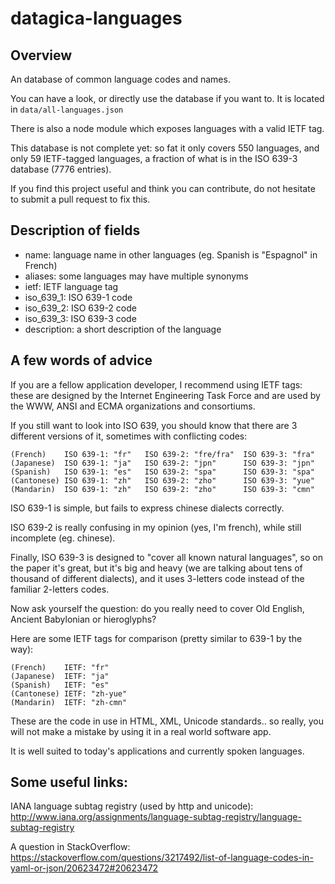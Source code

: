 # datagica-languages

## Overview

An database of common language codes and names.

You can have a look, or directly use the database if you want to.
It is located in `data/all-languages.json`

There is also a node module which exposes languages with a valid IETF tag.

This database is not complete yet: so fat it only covers 550 languages,
and only 59 IETF-tagged languages, a fraction of what is in the ISO 639-3 database
(7776 entries).

If you find this project useful and think you can contribute, do not hesitate
to submit a pull request to fix this.


## Description of fields
- name: language name in other languages (eg. Spanish is "Espagnol" in French)
- aliases: some languages may have multiple synonyms
- ietf: IETF language tag
- iso_639_1: ISO 639-1 code
- iso_639_2: ISO 639-2 code
- iso_639_3: ISO 639-3 code
- description: a short description of the language

## A few words of advice

If you are a fellow application developer, I recommend using IETF tags:
these are designed by the Internet Engineering Task Force and are used by
the WWW, ANSI and ECMA organizations and consortiums.

If you still want to look into ISO 639, you should know that there are 3 different
versions of it, sometimes with conflicting codes:

```
(French)    ISO 639-1: "fr"   ISO 639-2: "fre/fra"  ISO 639-3: "fra"
(Japanese)  ISO 639-1: "ja"   ISO 639-2: "jpn"      ISO 639-3: "jpn"
(Spanish)   ISO 639-1: "es"   ISO 639-2: "spa"      ISO 639-3: "spa"
(Cantonese) ISO 639-1: "zh"   ISO 639-2: "zho"      ISO 639-3: "yue"
(Mandarin)  ISO 639-1: "zh"   ISO 639-2: "zho"      ISO 639-3: "cmn"
```

ISO 639-1 is simple, but fails to express chinese dialects correctly.

ISO 639-2 is really confusing in my opinion (yes, I'm french), while still
incomplete (eg. chinese).

Finally, ISO 639-3 is designed to "cover all known natural languages", so on
the paper it's great, but it's big and heavy (we are talking about tens of
thousand of different dialects), and it uses 3-letters code instead of the
familiar 2-letters codes.

Now ask yourself the question: do you really need to cover Old English,
Ancient Babylonian or hieroglyphs?

Here are some IETF tags for comparison (pretty similar to 639-1 by the way):

```
(French)    IETF: "fr"
(Japanese)  IETF: "ja"
(Spanish)   IETF: "es"
(Cantonese) IETF: "zh-yue"
(Mandarin)  IETF: "zh-cmn"
```

These are the code in use in HTML, XML, Unicode standards.. so really, you will
not make a mistake by using it in a real world software app.

It is well suited to today's applications and currently spoken languages.

## Some useful links:

IANA language subtag registry (used by http and unicode):
http://www.iana.org/assignments/language-subtag-registry/language-subtag-registry

A question in StackOverflow:
https://stackoverflow.com/questions/3217492/list-of-language-codes-in-yaml-or-json/20623472#20623472
